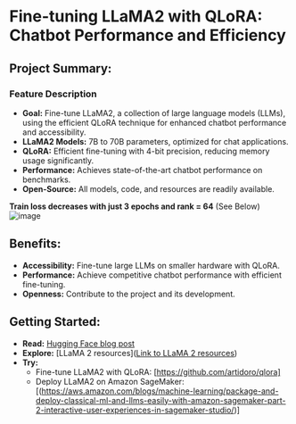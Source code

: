 # Fine-tuning LLaMA2 with QLoRA: Chatbot Performance and Efficiency

## Project Summary:

### Feature Description
- **Goal:** Fine-tune LLaMA2, a collection of large language models (LLMs), using the efficient QLoRA technique for enhanced chatbot performance and accessibility.
- **LLaMA2 Models:** 7B to 70B parameters, optimized for chat applications.
- **QLoRA:** Efficient fine-tuning with 4-bit precision, reducing memory usage significantly.
- **Performance:** Achieves state-of-the-art chatbot performance on benchmarks.
- **Open-Source:** All models, code, and resources are readily available.

**Train loss decreases with just 3 epochs and rank = 64** (See Below)
![image](https://github.com/mcfatbeard57/FineTuneLLama2/assets/62231146/adf07522-d766-4638-b97f-c1dbc96fe570)

## Benefits:

- **Accessibility:** Fine-tune large LLMs on smaller hardware with QLoRA.
- **Performance:** Achieve competitive chatbot performance with efficient fine-tuning.
- **Openness:** Contribute to the project and its development.

## Getting Started:

- **Read:** [Hugging Face blog post](https://huggingface.co/docs/transformers/main/en/model_doc/llama2)
- **Explore:** [LLaMA 2 resources]([Link to LLaMA 2 resources](https://huggingface.co/docs/transformers/main/en/model_doc/llama2))
- **Try:**
  - Fine-tune LLaMA2 with QLoRA: [https://github.com/artidoro/qlora]
  - Deploy LLaMA2 on Amazon SageMaker: [(https://aws.amazon.com/blogs/machine-learning/package-and-deploy-classical-ml-and-llms-easily-with-amazon-sagemaker-part-2-interactive-user-experiences-in-sagemaker-studio/)]

